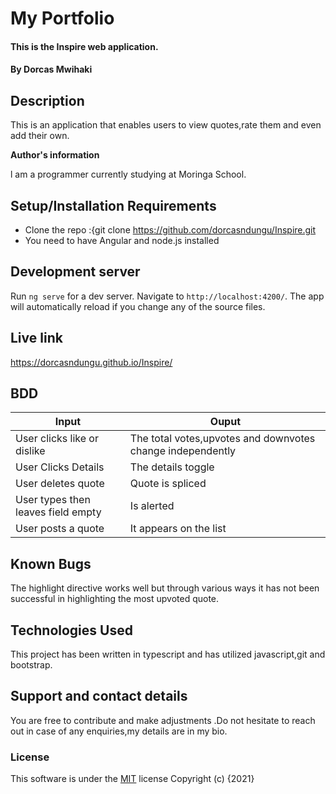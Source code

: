 # My Portfolio
#### This is the Inspire web application.
#### By **Dorcas Mwihaki**
## Description
This is an application that enables users to view quotes,rate them and even add their own.

**Author's information**

l am a programmer currently studying at Moringa School.
## Setup/Installation Requirements
* Clone the repo :{git clone https://github.com/dorcasndungu/Inspire.git
* You need to have Angular and node.js installed

## Development server

Run `ng serve` for a dev server. Navigate to `http://localhost:4200/`. The app will automatically reload if you change any of the source files.

## Live link
https://dorcasndungu.github.io/Inspire/
## BDD

| Input                                    |Ouput                                                                 |  
|--------------------------                |----------------------------------------------------------------------| 
| User clicks like  or dislike             | The total votes,upvotes and downvotes change independently           |
| User Clicks Details                      | The details toggle                                                   |
| User deletes quote                       |  Quote is spliced                                                    |
| User types then leaves field empty       |  Is alerted                                                          |
| User posts a quote                       | It appears on the list                                               |


    

## Known Bugs
The highlight directive works well but through various ways it has not been successful in highlighting the most upvoted quote.
## Technologies Used
This project has been written in typescript and has utilized javascript,git and bootstrap.
## Support and contact details
You are free to contribute and make adjustments .Do not hesitate to reach out in case of any enquiries,my details are in my bio.
### License
This software is under the [MIT](LICENSE) license
Copyright (c) {2021} 
